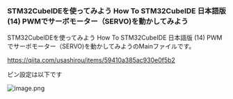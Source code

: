 ### STM32CubeIDEを使ってみよう How To STM32CubeIDE 日本語版 (14) PWMでサーボモーター（SERVO)を動かしてみよう

STM32CubeIDEを使ってみよう How To STM32CubeIDE 日本語版 (14) PWMでサーボモーター（SERVO)を動かしてみようのMainファイルです。

https://qiita.com/usashirou/items/59410a385ac930e0f5b2


ピン設定は以下です

![image.png](https://qiita-image-store.s3.ap-northeast-1.amazonaws.com/0/285344/4bd2ecf9-1110-d418-aca6-0c3437083417.png)
